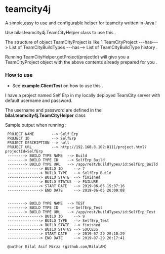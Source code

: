 # teamcity4j
A simple,easy to use and configurable helper for teamcity written in Java ! 

Use bilal.teamcity4j.TeamCityHelper class to use this . 

The structure of object TeamCityProject is like 1 TeamCityProject ---has---> List of TeamCityBuildTypes ---has--> List of TeamCityBuildType history .

Running TeamCityHelper.getProject(projectId) will give you a TeamCityProject object with the above contents already prepared for you . 

### How to use 
- See <b>example.ClientTest</b> on how to use this .  

 
 I have a project named Self Erp in my locally deployed TeamCity server with default username and password.
 
 The username and password are defined in the <b>bilal.teamcity4j.TeamCityHelper</b> class
   
 Sample output when running : 
 
````
 PROJECT NAME        --> Self Erp
 PROJECT ID          --> SelfErp
 PROJECT DESCRIPTION --> null
 PROJECT URL         --> http://192.168.8.102:8111/project.html?projectId=SelfErp
 --------> BUILD TYPE NAME  --> Build
 --------> BUILD TYPE ID    --> SelfErp_Build
 --------> BUILD TYPE URL   --> /app/rest/buildTypes/id:SelfErp_Build
 ---------------> BUILD ID     --> 7
 ---------------> BUILD TYPE   --> SelfErp_Build
 ---------------> BUILD STATE  --> finished
 ---------------> BUILD STATUS --> FAILURE
 ---------------> START DATE   --> 2019-06-05 19:37:16
 ---------------> END DATE     --> 2019-06-05 20:09:08
 
 
 --------> BUILD TYPE NAME  --> TEST
 --------> BUILD TYPE ID    --> SelfErp_Test
 --------> BUILD TYPE URL   --> /app/rest/buildTypes/id:SelfErp_Test
 ---------------> BUILD ID     --> 9
 ---------------> BUILD TYPE   --> SelfErp_Test
 ---------------> BUILD STATE  --> finished
 ---------------> BUILD STATUS --> SUCCESS
 ---------------> START DATE   --> 2019-07-29 20:10:29
 ---------------> END DATE     --> 2019-07-29 20:17:41

 @author Bilal Asif Mirza (github.com/BilalAM)
